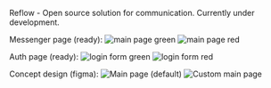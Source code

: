 Reflow - Open source solution for communication.
Currently under development.

Messenger page (ready):
![main page green](https://github.com/user-attachments/assets/25f9832c-ec10-40f9-8f0c-1d4ca71e82f0)
![main page red](https://github.com/user-attachments/assets/734645d9-8e3f-48a3-b0b8-7f4a558c3a90)

Auth page (ready):
![login form green](https://github.com/user-attachments/assets/4acf158c-721e-461d-ba32-5d0011525993)
![login form red](https://github.com/user-attachments/assets/ba5f65e1-cf51-465f-801a-1328c1a0ac2e)


Concept design (figma):
![Main page (default)](https://github.com/user-attachments/assets/a95d9829-1ab3-4d06-9fe6-e849ac154293)
![Custom main page](https://github.com/user-attachments/assets/14e93d63-5b8e-49cd-90aa-adea4c1b9544)
